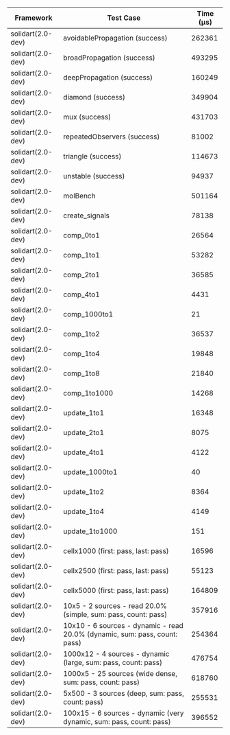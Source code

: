 | Framework | Test Case | Time (μs) |
| --- | --- | --- |
| solidart(2.0-dev) | avoidablePropagation (success) | 262361 |
| solidart(2.0-dev) | broadPropagation (success) | 493295 |
| solidart(2.0-dev) | deepPropagation (success) | 160249 |
| solidart(2.0-dev) | diamond (success) | 349904 |
| solidart(2.0-dev) | mux (success) | 431703 |
| solidart(2.0-dev) | repeatedObservers (success) | 81002 |
| solidart(2.0-dev) | triangle (success) | 114673 |
| solidart(2.0-dev) | unstable (success) | 94937 |
| solidart(2.0-dev) | molBench | 501164 |
| solidart(2.0-dev) | create_signals | 78138 |
| solidart(2.0-dev) | comp_0to1 | 26564 |
| solidart(2.0-dev) | comp_1to1 | 53282 |
| solidart(2.0-dev) | comp_2to1 | 36585 |
| solidart(2.0-dev) | comp_4to1 | 4431 |
| solidart(2.0-dev) | comp_1000to1 | 21 |
| solidart(2.0-dev) | comp_1to2 | 36537 |
| solidart(2.0-dev) | comp_1to4 | 19848 |
| solidart(2.0-dev) | comp_1to8 | 21840 |
| solidart(2.0-dev) | comp_1to1000 | 14268 |
| solidart(2.0-dev) | update_1to1 | 16348 |
| solidart(2.0-dev) | update_2to1 | 8075 |
| solidart(2.0-dev) | update_4to1 | 4122 |
| solidart(2.0-dev) | update_1000to1 | 40 |
| solidart(2.0-dev) | update_1to2 | 8364 |
| solidart(2.0-dev) | update_1to4 | 4149 |
| solidart(2.0-dev) | update_1to1000 | 151 |
| solidart(2.0-dev) | cellx1000 (first: pass, last: pass) | 16596 |
| solidart(2.0-dev) | cellx2500 (first: pass, last: pass) | 55123 |
| solidart(2.0-dev) | cellx5000 (first: pass, last: pass) | 164809 |
| solidart(2.0-dev) | 10x5 - 2 sources - read 20.0% (simple, sum: pass, count: pass) | 357916 |
| solidart(2.0-dev) | 10x10 - 6 sources - dynamic - read 20.0% (dynamic, sum: pass, count: pass) | 254364 |
| solidart(2.0-dev) | 1000x12 - 4 sources - dynamic (large, sum: pass, count: pass) | 476754 |
| solidart(2.0-dev) | 1000x5 - 25 sources (wide dense, sum: pass, count: pass) | 618760 |
| solidart(2.0-dev) | 5x500 - 3 sources (deep, sum: pass, count: pass) | 255531 |
| solidart(2.0-dev) | 100x15 - 6 sources - dynamic (very dynamic, sum: pass, count: pass) | 396552 |
